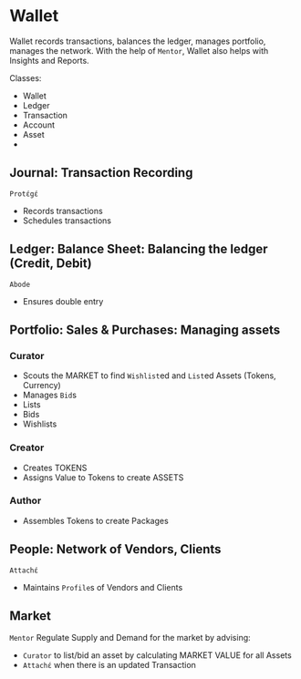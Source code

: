 # Wallet

Wallet records transactions, balances the ledger, manages portfolio, manages the network.
With the help of `Mentor`, Wallet also helps with Insights and Reports.

Classes:

- Wallet
- Ledger
- Transaction
- Account
- Asset
- 

## Journal: Transaction Recording

`Protέgέ`

- Records transactions
- Schedules transactions


## Ledger: Balance Sheet: Balancing the ledger (Credit, Debit)

`Abode`

- Ensures double entry

## Portfolio: Sales & Purchases: Managing assets

### Curator

- Scouts the MARKET to find `Wishlist`ed and `List`ed Assets (Tokens, Currency)
- Manages `Bid`s
- Lists
- Bids
- Wishlists

### Creator

- Creates TOKENS
- Assigns Value to Tokens to create ASSETS

### Author

- Assembles Tokens to create Packages

## People: Network of Vendors, Clients

`Attachέ`

- Maintains `Profile`s of Vendors and Clients

## Market

`Mentor` Regulate Supply and Demand for the market by advising:

- `Curator` to list/bid an asset by calculating MARKET VALUE for all Assets
- `Attachέ` when there is an updated Transaction
